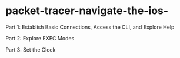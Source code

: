 # packet-tracer-navigate-the-ios-

Part 1: Establish Basic Connections, Access the CLI, and Explore Help

Part 2: Explore EXEC Modes

Part 3: Set the Clock
